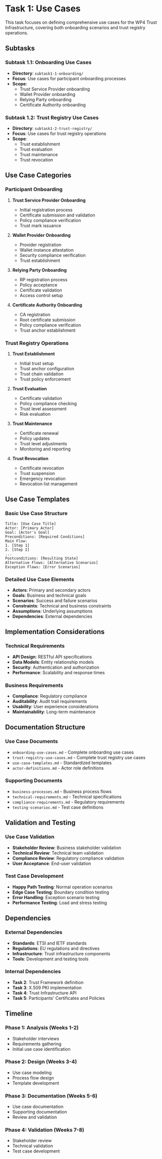 # Task 1: Use Cases

This task focuses on defining comprehensive use cases for the WP4 Trust Infrastructure, covering both onboarding scenarios and trust registry operations.

## Subtasks

### Subtask 1.1: Onboarding Use Cases
- **Directory**: `subtask1-1-onboarding/`
- **Focus**: Use cases for participant onboarding processes
- **Scope**: 
  - Trust Service Provider onboarding
  - Wallet Provider onboarding
  - Relying Party onboarding
  - Certificate Authority onboarding

### Subtask 1.2: Trust Registry Use Cases
- **Directory**: `subtask1-2-trust-registry/`
- **Focus**: Use cases for trust registry operations
- **Scope**:
  - Trust establishment
  - Trust evaluation
  - Trust maintenance
  - Trust revocation

## Use Case Categories

### Participant Onboarding
1. **Trust Service Provider Onboarding**
   - Initial registration process
   - Certificate submission and validation
   - Policy compliance verification
   - Trust mark issuance

2. **Wallet Provider Onboarding**
   - Provider registration
   - Wallet instance attestation
   - Security compliance verification
   - Trust establishment

3. **Relying Party Onboarding**
   - RP registration process
   - Policy acceptance
   - Certificate validation
   - Access control setup

4. **Certificate Authority Onboarding**
   - CA registration
   - Root certificate submission
   - Policy compliance verification
   - Trust anchor establishment

### Trust Registry Operations
1. **Trust Establishment**
   - Initial trust setup
   - Trust anchor configuration
   - Trust chain validation
   - Trust policy enforcement

2. **Trust Evaluation**
   - Certificate validation
   - Policy compliance checking
   - Trust level assessment
   - Risk evaluation

3. **Trust Maintenance**
   - Certificate renewal
   - Policy updates
   - Trust level adjustments
   - Monitoring and reporting

4. **Trust Revocation**
   - Certificate revocation
   - Trust suspension
   - Emergency revocation
   - Revocation list management

## Use Case Templates

### Basic Use Case Structure
```
Title: [Use Case Title]
Actor: [Primary Actor]
Goal: [Actor's Goal]
Preconditions: [Required Conditions]
Main Flow:
1. [Step 1]
2. [Step 2]
...
Postconditions: [Resulting State]
Alternative Flows: [Alternative Scenarios]
Exception Flows: [Error Scenarios]
```

### Detailed Use Case Elements
- **Actors**: Primary and secondary actors
- **Goals**: Business and technical goals
- **Scenarios**: Success and failure scenarios
- **Constraints**: Technical and business constraints
- **Assumptions**: Underlying assumptions
- **Dependencies**: External dependencies

## Implementation Considerations

### Technical Requirements
- **API Design**: RESTful API specifications
- **Data Models**: Entity relationship models
- **Security**: Authentication and authorization
- **Performance**: Scalability and response times

### Business Requirements
- **Compliance**: Regulatory compliance
- **Auditability**: Audit trail requirements
- **Usability**: User experience considerations
- **Maintainability**: Long-term maintenance

## Documentation Structure

### Use Case Documents
- `onboarding-use-cases.md` - Complete onboarding use cases
- `trust-registry-use-cases.md` - Complete trust registry use cases
- `use-case-templates.md` - Standardized templates
- `actor-definitions.md` - Actor role definitions

### Supporting Documents
- `business-processes.md` - Business process flows
- `technical-requirements.md` - Technical specifications
- `compliance-requirements.md` - Regulatory requirements
- `testing-scenarios.md` - Test case definitions

## Validation and Testing

### Use Case Validation
- **Stakeholder Review**: Business stakeholder validation
- **Technical Review**: Technical team validation
- **Compliance Review**: Regulatory compliance validation
- **User Acceptance**: End-user validation

### Test Case Development
- **Happy Path Testing**: Normal operation scenarios
- **Edge Case Testing**: Boundary condition testing
- **Error Handling**: Exception scenario testing
- **Performance Testing**: Load and stress testing

## Dependencies

### External Dependencies
- **Standards**: ETSI and IETF standards
- **Regulations**: EU regulations and directives
- **Infrastructure**: Trust infrastructure components
- **Tools**: Development and testing tools

### Internal Dependencies
- **Task 2**: Trust Framework definition
- **Task 3**: X.509 PKI implementation
- **Task 4**: Trust Infrastructure API
- **Task 5**: Participants' Certificates and Policies

## Timeline

### Phase 1: Analysis (Weeks 1-2)
- Stakeholder interviews
- Requirements gathering
- Initial use case identification

### Phase 2: Design (Weeks 3-4)
- Use case modeling
- Process flow design
- Template development

### Phase 3: Documentation (Weeks 5-6)
- Use case documentation
- Supporting documentation
- Review and validation

### Phase 4: Validation (Weeks 7-8)
- Stakeholder review
- Technical validation
- Test case development
